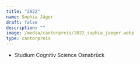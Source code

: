 ```yaml
---
title: "2022"
name: Sophia Jäger
draft: false
description: ""
image: /media/cantorpreis/2022_sophia_jaeger.webp
type: cantorpreis
---
```

- Studium Cognitiv Science Osnabrück





